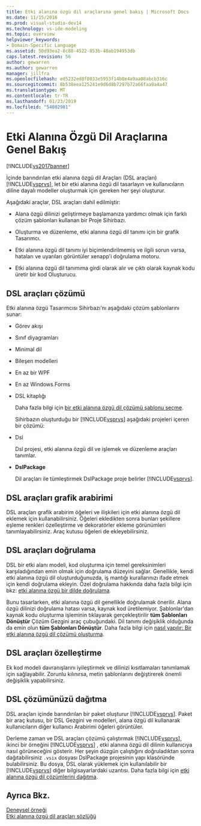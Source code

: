 ```yaml
---
title: Etki alanına özgü dil araçlarına genel bakış | Microsoft Docs
ms.date: 11/15/2016
ms.prod: visual-studio-dev14
ms.technology: vs-ide-modeling
ms.topic: overview
helpviewer_keywords:
- Domain-Specific Language
ms.assetid: 50d93ea2-8c88-4522-853b-40ab194953db
caps.latest.revision: 56
author: gewarren
ms.author: gewarren
manager: jillfra
ms.openlocfilehash: ed5232ed8f0033e5953f14b8e4a9aa08abcb316c
ms.sourcegitcommit: 8b538eea125241e9d6d8b7297b72a66faa9a4a47
ms.translationtype: MT
ms.contentlocale: tr-TR
ms.lasthandoff: 01/23/2019
ms.locfileid: "54802981"
---
```

# <a name="overview-of-domain-specific-language-tools"></a>Etki Alanına Özgü Dil Araçlarına Genel Bakış
[!INCLUDE[vs2017banner](../includes/vs2017banner.md)]

İçinde barındırılan etki alanına özgü dil Araçları (DSL araçları) [!INCLUDE[vsprvs](../includes/vsprvs-md.md)], let bir etki alanına özgü dil tasarlayın ve kullanıcıların diline dayalı modeller oluşturmak için gereken her şeyi oluşturur.  
  
 Aşağıdaki araçlar, DSL araçları dahil edilmiştir:  
  
-   Alana özgü dilinizi geliştirmeye başlamanıza yardımcı olmak için farklı çözüm şablonları kullanan bir Proje Sihirbazı.  
  
-   Oluşturma ve düzenleme, etki alanına özgü dil tanımı için bir grafik Tasarımcı.  
  
-   Etki alanına özgü dil tanımı iyi biçimlendirilmemiş ve ilgili sorun varsa, hataları ve uyarıları görüntüler xenapp'i doğrulama motoru.  
  
-   Etki alanına özgü dil tanımıma girdi olarak alır ve çıktı olarak kaynak kodu üretir bir kod Oluşturucu.  
  
## <a name="the-dsl-tools-solution"></a>DSL araçları çözümü  
 Etki alanına özgü Tasarımcısı Sihirbazı'nı aşağıdaki çözüm şablonlarını sunar:  
  
- Görev akışı  
  
- Sınıf diyagramları  
  
- Minimal dil  
  
- Bileşen modelleri  
  
- En az bir WPF  
  
- En az Windows.Forms  
  
- DSL kitaplığı  
  
  Daha fazla bilgi için [bir etki alanına özgü dil çözümü şablonu seçme](../modeling/choosing-a-domain-specific-language-solution-template.md).  
  
  Sihirbazın oluşturduğu bir [!INCLUDE[vsprvs](../includes/vsprvs-md.md)] aşağıdaki projeleri içeren bir çözümü:  
  
- Dsl  
  
   Dsl projesi, etki alanına özgü dil ve işlemek ve düzenleme araçları tanımlar.  
  
- **DslPackage**  
  
   Dil araçları ile tümleştirmek DslPackage proje belirler [!INCLUDE[vsprvs](../includes/vsprvs-md.md)].  
  
## <a name="the-dsl-tools-graphical-interface"></a>DSL araçları grafik arabirimi  
 DSL araçları grafik arabirim öğeleri ve ilişkileri için etki alanına özgü dil eklemek için kullanabilirsiniz. Öğeleri ekledikten sonra bunları şekillere eşleme renkleri özelleştirme ve dekoratörler ekleme görünümleri tanımlayabilirsiniz. Araç kutusu öğeleri de ekleyebilirsiniz.  
  
## <a name="validation-in-dsl-tools"></a>DSL araçları doğrulama  
 DSL bir etki alanı modeli, kod oluşturma için temel gereksinimleri karşıladığından emin olmak için doğrulama düzeyini sağlar. Genellikle, kendi etki alanına özgü dil oluşturduğunuzda, iş mantığı kurallarınızı ifade etmek için kendi doğrulama ekleyin. Özel doğrulama hakkında daha fazla bilgi için bkz: [etki alanına özgü bir dilde doğrulama](../modeling/validation-in-a-domain-specific-language.md).  
  
 Bunu tasarlarken, etki alanına özgü dil genellikle doğrulamak önerilir. Alana özgü dilinizi doğrulama hatası varsa, kaynak kod üretilemiyor. Şablonlar'dan kaynak kodu oluşturma işleminin tıklayarak gerçekleştirilir **tüm Şablonları Dönüştür** Çözüm Gezgini araç çubuğundaki. Dil tanımı değişiklik olduğunda da emin olun **tüm Şablonları Dönüştür**. Daha fazla bilgi için [nasıl yapılır: Bir etki alanına özgü dil çözümü oluşturma](../modeling/how-to-create-a-domain-specific-language-solution.md).  
  
## <a name="customization-of-dsl-tools"></a>DSL araçları özelleştirme  
 Ek kod modeli davranışlarını iyileştirmek ve dilinizi kısıtlamaları tanımlamak için sağlayabilir. Zorunlu kılınırsa, metin şablonlarını değiştirerek önemli değişiklik yapabilirsiniz.  
  
## <a name="distributing-your-dsl-solution"></a>DSL çözümünüzü dağıtma  
 DSL araçları içinde barındırılan bir paket oluşturur [!INCLUDE[vsprvs](../includes/vsprvs-md.md)]. Paket bir araç kutusu, bir DSL Gezgini ve modelleri, alana özgü dil kullanarak kullanıcıların diğer kullanıcı Arabirimi öğeleri görüntüler.  
  
 Derleme zaman ve DSL araçları çözümü çalıştırmak [!INCLUDE[vsprvs](../includes/vsprvs-md.md)], ikinci bir örneğini [!INCLUDE[vsprvs](../includes/vsprvs-md.md)] , etki alanına özgü dil dilinin kullanıcıya nasıl görüneceğini gösterir. Her şeyin düzgün çalıştığını doğruladıktan sonra dağıtabilirsiniz `.vsix` dosyası DslPackage projesinin yapı klasöründe bulabilirsiniz. Bu dosya, DSL olarak yüklemek için kullanılabilir bir [!INCLUDE[vsprvs](../includes/vsprvs-md.md)] diğer bilgisayarlardaki uzantısı.  Daha fazla bilgi için [etki alanına özgü dil çözümlerini dağıtma](../modeling/deploying-domain-specific-language-solutions.md).  
  
## <a name="see-also"></a>Ayrıca Bkz.  
 [Deneysel örneği](../extensibility/the-experimental-instance.md)   
 [Etki alanına özgü dil araçları sözlüğü](http://msdn.microsoft.com/ca5e84cb-a315-465c-be24-76aa3df276aa)

